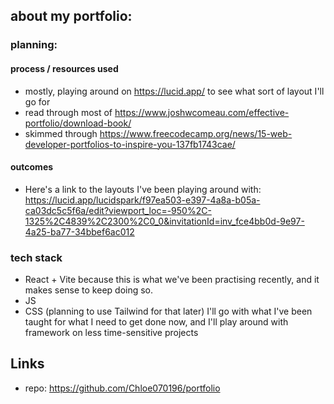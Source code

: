 ## about my portfolio:

### planning: 

#### process / resources used
- mostly, playing around on https://lucid.app/ to see what sort of layout I'll go for
- read through most of https://www.joshwcomeau.com/effective-portfolio/download-book/
- skimmed through  https://www.freecodecamp.org/news/15-web-developer-portfolios-to-inspire-you-137fb1743cae/

#### outcomes
- Here's a link to the layouts I've been playing around with: https://lucid.app/lucidspark/f97ea503-e397-4a8a-b05a-ca03dc5c5f6a/edit?viewport_loc=-950%2C-1325%2C4839%2C2300%2C0_0&invitationId=inv_fce4bb0d-9e97-4a25-ba77-34bbef6ac012

### tech stack
- React + Vite
  because this is what we've been practising recently, and it makes sense to keep doing so.
- JS
- CSS (planning to use Tailwind for that later)
  I'll go with what I've been taught for what I need to get done now, and I'll play around with framework on less time-sensitive projects
  
## Links

- repo:  https://github.com/Chloe070196/portfolio
